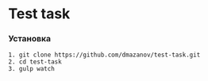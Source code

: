 # Test task

### Установка
```
1. git clone https://github.com/dmazanov/test-task.git
2. cd test-task
3. gulp watch
```